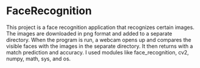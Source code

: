 # FaceRecognition
This project is a face recognition application that recognizes certain images. The images are downloaded in png format and added to a separate directory. When the program is run, a webcam opens up and compares the visible faces with the images in the separate directory. It then returns with a match prediction and accuracy. I used modules like face_recognition, cv2, numpy, math, sys, and os. 

